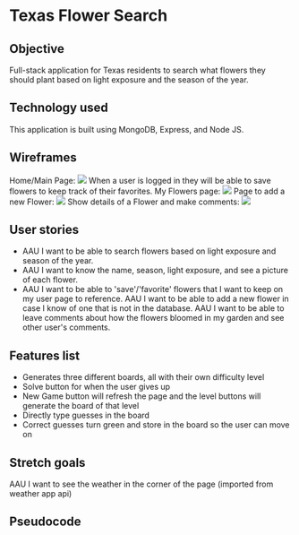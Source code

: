 # Texas Flower Search 

## Objective 
Full-stack application for Texas residents to search what flowers they should plant based on light exposure and the season of the year. 

## Technology used
This application is built using MongoDB, Express, and Node JS.

## Wireframes
Home/Main Page:
<img src="https://i.imgur.com/cW6S8gY.png">
When a user is logged in they will be able to save flowers to keep track of their favorites. My Flowers page:
<img src="https://i.imgur.com/flhW5rr.png">
Page to add a new Flower:
<img src="https://i.imgur.com/gqH6sLh.png">
Show details of a Flower and make comments:
<img src="https://i.imgur.com/V1YVjrN.png">

## User stories 
- AAU I want to be able to search flowers based on light exposure and season of the year.
- AAU I want to know the name, season, light exposure, and see a picture of each flower.
- AAU I want to be able to 'save'/'favorite' flowers that I want to keep on my user page to reference.
AAU I want to be able to add a new flower in case I know of one that is not in the database.
AAU I want to be able to leave comments about how the flowers bloomed in my garden and see other user's comments.


## Features list 
- Generates three different boards, all with their own difficulty level
- Solve button for when the user gives up 
- New Game button will refresh the page and the level buttons will generate the board of that level
- Directly type guesses in the board
- Correct guesses turn green and store in the board so the user can move on 

## Stretch goals 
AAU I want to see the weather in the corner of the page (imported from weather app api)

## Pseudocode
